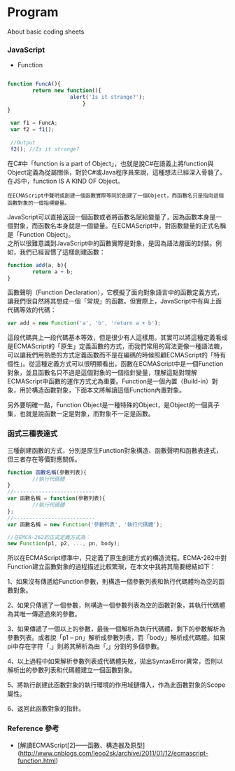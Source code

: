 # Program
About basic coding sheets

### JavaScript
 - Function
 ```javascript

 function FuncA(){
         return new function(){
                     alert('Is it strange?');
                         }
 }
  
  var f1 = FuncA;
  var f2 = f1();
  
  //Output
  f2(); //Is it strange?
 ```
 在C#中「function is a part of Object」，也就是說C#在語義上將function與Object定義為從屬關係，對於C#或Java程序員來說，這種想法已經深入骨髓了。在JS中，function IS A KIND OF Object。

 `在ECMAScript中聲明或創建一個函數實際等同於創建了一個Object，而函數名只是指向這個函數對象的一個指標變量。`   

 JavaScript可以直接返回一個函數或者將函數名賦給變量了，因為函數本身是一個對象，而函數名本身就是一個變量。在ECMAScript中，對函數變量的正式名稱是「Function Object」。  
 之所以很難意識到JavaScript中的函數實際是對象，是因為語法層面的封裝。例如，我們已經習慣了這樣創建函數：  

 ```javascript
 function add(a, b){
         return a + b;
 }
 ```
 函數聲明（Function Declaration），它模擬了面向對象語言中的函數定義方式，讓我們很自然將其想成一個「常規」的函數。但實際上，JavaScript中有與上面代碼等效的代碼：  

 ```javascript
 var add = new Function('a', 'b', 'return a + b');
 ```
 這段代碼與上一段代碼基本等效，但是很少有人這樣用。其實可以將這種定義看成是ECMAScript的「原生」定義函數的方式，而我們常用的寫法更像一種語法糖，可以讓我們用熟悉的方式定義函數而不是在編碼的時候照顧ECMAScript的「特有個性」。從這種定義方式可以很明顯看出，函數在ECMAScript中是一個Function對象，並且函數名只不過是這個對象的一個指針變量，理解這點對理解ECMAScript中函數的運作方式尤為重要。Function是一個內置（Build-in）對象，用於構造函數對象，下面本文將解讀這個Function內置對象。

 另外要明確一點，Function Object是一種特殊的Object，是Object的一個真子集，也就是說函數一定是對象，而對象不一定是函數。

 ### 函式三種表達式
 三種創建函數的方式，分別是原生Function對象構造、函數聲明和函數表達式，但三者存在等價對應關係。  
 ```javascript
 function 函數名稱(參數列表){
         //執行代碼體
 }
 //--------------------------
 var 函數名稱 = function(參數列表){
         //執行代碼體
 };
 //--------------------------
 var 函數名稱 = new Function('參數列表', '執行代碼體');   

 //在EMCA-262的正式定義方式為：  
 new Function(p1, p2, ..., pn, body);

 ```
 所以在ECMAScript標準中，只定義了原生創建方式的構造流程。ECMA-262中對Function建立函數對象的過程描述比較繁瑣，在本文中我將其簡要總結如下：  

 1、如果沒有傳遞給Function參數，則構造一個參數列表和執行代碼體均為空的函數對象。  

 2、如果只傳遞了一個參數，則構造一個參數列表為空的函數對象，其執行代碼體為其唯一傳遞過來的參數。  

 3、如果傳遞了一個以上的參數，最後一個解析為執行代碼體，剩下的參數解析為參數列表。或者說「p1 – pn」解析成參數列表，而「body」解析成代碼體。如果pi中存在字符「,」則將其解析為由「,」分割的多個參數。  

 4、以上過程中如果解析參數列表或代碼體失敗，拋出SyntaxError異常，否則以解析出的參數列表和代碼體建立一個函數對象。  

 5、將執行創建此函數對象的執行環境的作用域鏈傳入，作為此函數對象的Scope屬性。  

 6、返回此函數對象的指針。  
### Reference 參考
 - [解讀ECMAScript[2]——函數、構造器及原型] (http://www.cnblogs.com/leoo2sk/archive/2011/01/12/ecmascript-function.html)


